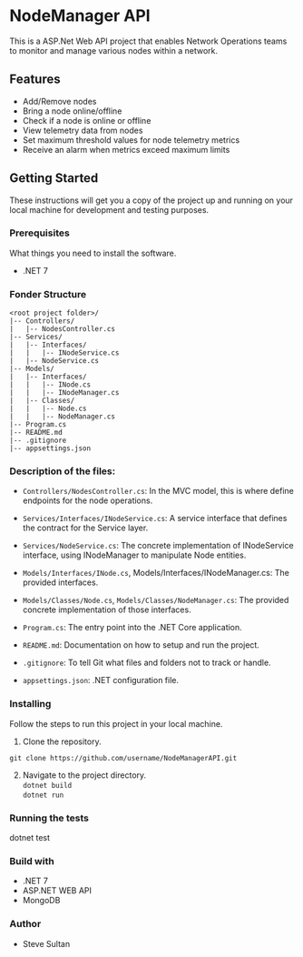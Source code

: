 # NodeManager API

This is a ASP.Net Web API project that enables Network Operations teams to monitor and manage various nodes within a network.

## Features

* Add/Remove nodes
* Bring a node online/offline
* Check if a node is online or offline
* View telemetry data from nodes
* Set maximum threshold values for node telemetry metrics
* Receive an alarm when metrics exceed maximum limits

## Getting Started

These instructions will get you a copy of the project up and running on your local machine for development and testing purposes.

### Prerequisites

What things you need to install the software.

* .NET 7

### Fonder Structure

```
<root project folder>/
|-- Controllers/
|   |-- NodesController.cs
|-- Services/
|   |-- Interfaces/
|   |   |-- INodeService.cs
|   |-- NodeService.cs
|-- Models/
|   |-- Interfaces/
|   |   |-- INode.cs
|   |   |-- INodeManager.cs
|   |-- Classes/
|   |   |-- Node.cs
|   |   |-- NodeManager.cs
|-- Program.cs
|-- README.md
|-- .gitignore
|-- appsettings.json

```

### Description of the files:

* `Controllers/NodesController.cs`: In the MVC model, this is where define endpoints for the node operations.

* `Services/Interfaces/INodeService.cs`: A service interface that defines the contract for the Service layer.

* `Services/NodeService.cs`: The concrete implementation of INodeService interface, using INodeManager to manipulate Node entities.

* `Models/Interfaces/INode.cs`, Models/Interfaces/INodeManager.cs: The provided interfaces.

* `Models/Classes/Node.cs`, `Models/Classes/NodeManager.cs`: The provided concrete implementation of those interfaces.

* `Program.cs`: The entry point into the .NET Core application.

* `README.md`: Documentation on how to setup and run the project.

* `.gitignore`: To tell Git what files and folders not to track or handle.

* `appsettings.json`: .NET configuration file.


### Installing

Follow the steps to run this project in your local machine.

1. Clone the repository.

```git clone https://github.com/username/NodeManagerAPI.git```

2. Navigate to the project directory.<br/>
```dotnet build```<br/>
```dotnet run```

### Running the tests

dotnet test

### Build with

* .NET 7
* ASP.NET WEB API
* MongoDB

### Author

* Steve Sultan
